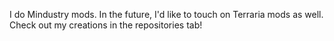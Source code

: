 I do Mindustry mods. In the future, I'd like to touch on Terraria mods as well.
Check out my creations in the repositories tab!
